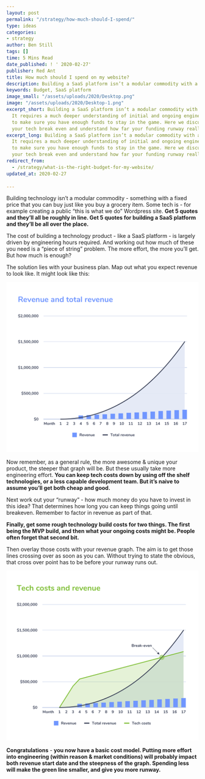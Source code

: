 ```yaml
---
layout: post
permalink: "/strategy/how-much-should-I-spend/"
type: ideas
categories:
- strategy
author: Ben Still
tags: []
time: 5 Mins Read
date_published: ! ' 2020-02-27'
publisher: Red Ant
title: How much should I spend on my website?
description: Building a SaaS platform isn’t a modular commodity with a fixed price.
keywords: Budget, SaaS platform
image_small: "/assets/uploads/2020/Desktop.png"
image: "/assets/uploads/2020/Desktop-1.png"
excerpt_short: Building a SaaS platform isn’t a modular commodity with a fixed price.
  It requires a much deeper understanding of initial and ongoing engineering costs
  to make sure you have enough funds to stay in the game. Here we discuss how to calculate
  your tech break even and understand how far your funding runway really is.
excerpt_long: Building a SaaS platform isn’t a modular commodity with a fixed price.
  It requires a much deeper understanding of initial and ongoing engineering costs
  to make sure you have enough funds to stay in the game. Here we discuss how to calculate
  your tech break even and understand how far your funding runway really is.
redirect_from:
  - /strategy/what-is-the-right-budget-for-my-website/
updated_at: 2020-02-27

---
```

Building technology isn’t a modular commodity - something with a fixed price that you can buy just like you buy a grocery item. Some tech is - for example creating a public “this is what we do” Wordpress site. **Get 5 quotes and they’ll all be roughly in line. Get 5 quotes for building a SaaS platform and they’ll be all over the place.**

The cost of building a technology product - like a SaaS platform - is largely driven by engineering hours required. And working out how much of these you need is a “piece of string” problem. The more effort, the more you’ll get. But how much is enough?

The solution lies with your business plan. Map out what you expect revenue to look like. It might look like this:

![](/assets/uploads/2020/how-much-1.png)

Now remember, as a general rule, the more awesome & unique your product, the steeper that graph will be. But these usually take more engineering effort. **You can keep tech costs down by using off the shelf technologies, or a less capable development team. But it’s naive to assume you’ll get both cheap and good.**

Next work out your “runway” - how much money do you have to invest in this idea? That determines how long you can keep things going until breakeven. Remember to factor in revenue as part of that.

**Finally, get some rough technology build costs for two things. The first being the MVP build, and then what your ongoing costs might be. People often forget that second bit.**

Then overlay those costs with your revenue graph. The aim is to get those lines crossing over as soon as you can. Without trying to state the obvious, that cross over point has to be before your runway runs out.

![](/assets/uploads/2020/how-much-2.png)

**Congratulations** - **you now have a basic cost model. Putting more effort into engineering (within reason & market conditions) will probably impact both revenue start date and the steepness of the graph. Spending less will make the green line smaller, and give you more runway.**
